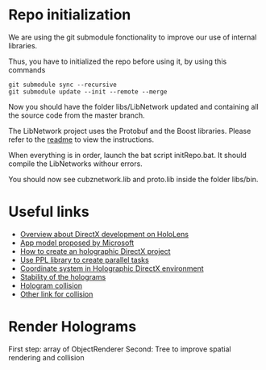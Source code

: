 # Repo initialization

We are using the git submodule fonctionality to improve our use of internal libraries.

Thus, you have to initialized the repo before using it, by using this commands

```
git submodule sync --recursive
git submodule update --init --remote --merge
```

Now you should have the folder libs/LibNetwork updated and containing all the source code from the master branch.

The LibNetwork project uses the Protobuf and the Boost libraries. Please refer to the [readme](https://gitlab.com/cubz/LibNetworks/blob/master/README.md) to view the instructions.

When everything is in order, launch the bat script initRepo.bat. It should compile the LibNetworks withour errors.

You should now see cubznetwork.lib and proto.lib inside the folder libs/bin.

# Useful links

- [Overview about DirectX development on HoloLens](https://developer.microsoft.com/en-us/windows/mixed-reality/directx_development_overview)
- [App model proposed by Microsoft](https://developer.microsoft.com/en-us/windows/mixed-reality/app_model)
- [How to create an holographic DirectX project](https://developer.microsoft.com/en-us/windows/mixed-reality/creating_a_holographic_directx_project)
- [Use PPL library to create parallel tasks](https://msdn.microsoft.com/en-us/library/dd492418.aspx)
- [Coordinate system in Holographic DirectX environment](https://developer.microsoft.com/en-us/windows/mixed-reality/Coordinate_systems_in_DirectX.html)
- [Stability of the holograms](https://developer.microsoft.com/en-us/windows/mixed-reality/hologram_stability)
- [Hologram collision](https://forums.hololens.com/discussion/6785/understand-when-a-user-clicked-gaze-on-particular-object-in-directx-newbie)
- [Other link for collision](https://forums.hololens.com/discussion/8185/how-to-identify-if-a-hologram-is-in-user-gaze-view-in-directx-uwp-c-hololens-app)

# Render Holograms

First step: array of ObjectRenderer
Second: Tree to improve spatial rendering and collision